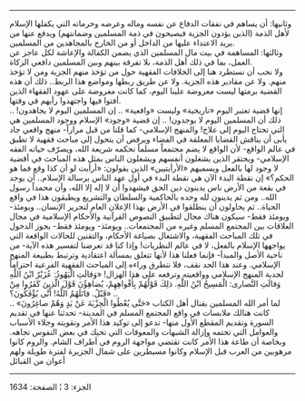 ------------------------------------------------------------------------

وثانيها: أن يساهم في نفقات الدفاع عن نفسه وماله وعرضه وحرماته التي
يكفلها الإسلام لأهل الذمة (الذين يؤدون الجزية فيصبحون في ذمة المسلمين
وضمانتهم) ويدفع عنها من يريد الاعتداء عليها من الداخل أو من الخارج
بالمجاهدين من المسلمين.  
وثالثها: المساهمة في بيت مال المسلمين الذي يضمن الكفالة والإعاشة لكل
عاجز عن العمل، بما في ذلك أهل الذمة، بلا تفرقة بينهم وبين المسلمين دافعي
الزكاة.  
ولا نحب أن نستطرد هنا إلى الخلافات الفقهية حول من تؤخذ منهم الجزية ومن
لا تؤخذ منهم. ولا عن مقادير هذه الجزية. ولا عن طريق ربطها ومواضع هذا
الربط.. ذلك أن هذه القضية برمتها ليست معروضة علينا اليوم، كما كانت
معروضة على عهود الفقهاء الذين أفتوا فيها واجتهدوا رأيهم في وقتها.  
إنها قضية تعتبر اليوم «تاريخية» وليست «واقعية» .. إن المسلمين اليوم لا
يجاهدون! .. ذلك أن المسلمين اليوم لا يوجدون! .. إن قضية «وجود» الإسلام
ووجود المسلمين هي التي تحتاج اليوم إلى علاج! والمنهج الإسلامي- كما قلنا
من قبل مراراً- منهج واقعي جاد يأبى أن يناقش القضايا المعلقة في الفضاء
ويرفض أن يتحول إلى مباحث فقهية لا تطبق في عالم الواقع- لأن الواقع لا يضم
مجتمعاً مسلماً تحكمه شريعة الله، ويصرّف حياته الفقه الإسلامي- ويحتقر الذين
يشغلون أنفسهم ويشغلون الناس بمثل هذه المباحث في أقضية لا وجود لها بالفعل
ويسميهم «الأرأيتيين» الذين يقولون: «أرأيت لو أن كذا وقع فما هو الحكم؟»
إن نقطة البدء الآن هي نقطة البدء في أول عهد الناس برسالة الإسلام.. أن
يوجد في بقعة من الأرض ناس يدينون دين الحق فيشهدوا أن لا إله إلا الله،
وأن محمداً رسول الله.. ومن ثم يدينون لله وحده بالحاكمية والسلطان والتشريع
ويطبقون هذا في واقع الحياة.. ثم يحاولون أن ينطلقوا في الأرض بهذا الإعلان
العام لتحرير الإنسان.. ويومئذ- ويومئذ فقط- سيكون هناك مجال لتطبيق النصوص
القرآنية والأحكام الإسلامية في مجال العلاقات بين المجتمع المسلم وغيره من
المجتمعات.. ويومئذ- ويومئذ فقط- يجوز الدخول في تلك المباحث الفقهية،
والاشتغال بصياغة الأحكام، والتقنين للحالات الواقعة التي يواجهها الإسلام
بالفعل، لا في عالم النظريات! وإذا كنا قد تعرضنا لتفسير هذه الآية- من
ناحية الأصل والمبدأ- فإنما فعلنا هذا لأنها تتعلق بمسألة اعتقادية وترتبط
بطبيعة المنهج الإسلامي. وعند هذا الحد نقف، فلا نتطرق وراءه إلى المباحث
الفقهية الفرعية احتراماً لجدية المنهج الإسلامي وواقعيته وترفعه على هذا
الهزال! «وَقالَتِ الْيَهُودُ: عُزَيْرٌ ابْنُ اللَّهِ وَقالَتِ النَّصارى: الْمَسِيحُ ابْنُ اللَّهِ. ذلِكَ
قَوْلُهُمْ بِأَفْواهِهِمْ، يُضاهِؤُنَ قَوْلَ الَّذِينَ كَفَرُوا مِنْ قَبْلُ. قاتَلَهُمُ اللَّهُ! أَنَّى يُؤْفَكُونَ؟»
..  
لما أمر الله المسلمين بقتال أهل الكتاب «حَتَّى يُعْطُوا الْجِزْيَةَ عَنْ يَدٍ وَهُمْ
صاغِرُونَ» .. كانت هنالك ملابسات في واقع المجتمع المسلم في المدينة- تحدثنا
عنها في تقديم السورة وتقديم المقطع الأول منها- تدعو إلى توكيد هذا الأمر
وتقويته وجلاء الأسباب والعوامل التي تحتمه وإزالة الشبهات والمعوقات التي
تحيك في بعض النفوس تجاهه. وبخاصة أن طاعة هذا الأمر كانت تقتضي مواجهة
الروم في أطراف الشام. والروم كانوا مرهوبين من العرب قبل الإسلام وكانوا
مسيطرين على شمال الجزيرة لفترة طويلة ولهم أعوان من القبائل

------------------------------------------------------------------------

الجزء: 3 ¦ الصفحة: 1634
